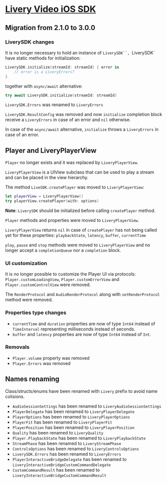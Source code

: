 # [Livery Video iOS SDK](/ios-sdk#migration-guide)

## Migration from 2.1.0 to 3.0.0


### LiverySDK changes

It is no longer necessary to hold an instance of `LiverySDK``, `LiverySDK` have static methods for initialization:

```swift
LiverySDK.initialize(streamId: streamId) { error in
    // error is a LiveryErrors?
}
```

together with `async/await` alternative:

```swift
try await LiverySDK.initialize(streamId: streamId)
```

`LiverySDK.Errors` was renamed to `LiveryErrors`

`LiverySDK.ResultConfig` was removed and now `initialize` completion block receive a `LiveryErrors` in case of an error and `nil` otherwise.

In case of the `async/await` alternative, `initialize` throws a `LiveryErrors` in case of an error.

## Player and LiveryPlayerView

`Player` no longer exists and it was replaced by `LiveryPlayerView`.

`LiveryPlayerView` is a UIView subclass that can be used to play a stream and can be placed in the view hierarchy.

The method `LiveSDK.createPlayer` was moved to `LiveryPlayerView`:

```swift
let playerView = LiveryPlayerView()
try playerView.createPlayer(with: options)
```

**Note**: `LiverySDK` should be initialized before calling `createPlayer` method.

`Player` methods and properties were moved to `LiveryPlayerView`.

`LiveryPlayerView` returns `nil` in case of `createPlayer` has not being called yet for these properties: `playbackState`, `latency`, `buffer`, `currentTime`

`play`, `pause` and `stop` methods were moved to `LiveryPlayerView` and no longer accept a `completionQueue` nor a `completion` block.

### UI customization

It is no longer possible to customize the Player UI via protocols: `Player.customLoadingView`, `Player.customErrorView` and `Player.customControlView` were removed.

The `RenderProtocol` and `AudioRenderProtocol` along with `setRenderProtocol` method were removed.

### Properties type changes

- `currentTime` and `duration` properties are now of type `Int64` instead of `TimeInterval` representing milliseconds instead of seconds.
- `buffer` and `latency` properties are now of type `Int64` instead of `Int`.


### Removals

- `Player.volume` property was removed
- `Player.Errors` was removed


## Names renaming

Class/structs/enums have been renamed with `Livery` prefix to avoid name colisions.

* `AudioSessionSettings` has been renamed to `LiveryAudioSessionSettings`
* `PlayerDelegate` has been renamed to `LiveryPlayerDelegate`
* `PlayerOptions` has been renamed to `LiveryPlayerOptions`
* `PlayerFit` has been renamed to `LiveryPlayerFit`
* `PlayerPosition` has been renamed to `LiveryPlayerPosition`
* `Quality` has been renamed to `LiveryQuality`
* `Player.PlaybackState` has been renamed to `LiveryPlaybackState`
* `StreamPhase` has been renamed to `LiveryStreamPhase`
* `ControlsOptions` has been renamed to `LiveryControlsOptions`
* `LiverySDK.Errors` has been renamed to `LiveryErrors`
* `PlayerInteractiveBridgeDelegate` has been renamed to `LiveryInteractiveBridgeCustomCommandDelegate`
* `CustomCommandResult` has been renamed to `LiveryInteractiveBridgeCustomCommandResult`